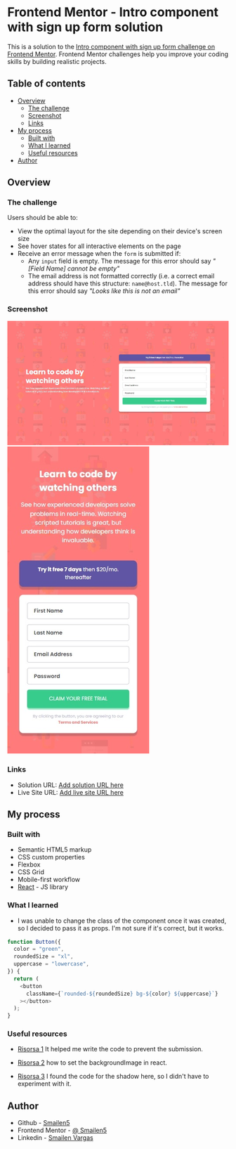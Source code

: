 # Frontend Mentor - Intro component with sign up form solution

This is a solution to the [Intro component with sign up form challenge on Frontend Mentor](https://www.frontendmentor.io/challenges/intro-component-with-signup-form-5cf91bd49edda32581d28fd1). Frontend Mentor challenges help you improve your coding skills by building realistic projects.

## Table of contents

- [Overview](#overview)
  - [The challenge](#the-challenge)
  - [Screenshot](#screenshot)
  - [Links](#links)
- [My process](#my-process)
  - [Built with](#built-with)
  - [What I learned](#what-i-learned)
  - [Useful resources](#useful-resources)
- [Author](#author)

## Overview

### The challenge

Users should be able to:

- View the optimal layout for the site depending on their device's screen size
- See hover states for all interactive elements on the page
- Receive an error message when the `form` is submitted if:
  - Any `input` field is empty. The message for this error should say _"[Field Name] cannot be empty"_
  - The email address is not formatted correctly (i.e. a correct email address should have this structure: `name@host.tld`). The message for this error should say _"Looks like this is not an email"_

### Screenshot

![desktop](../screen%20capture/component-with-signup-form-desktop.jpeg)
![mobile](../screen%20capture/component-with-signup-form-mobile.jpeg)

### Links

- Solution URL: [Add solution URL here](https://github.com/Smailen5/Frontend-Mentor-Challenge/tree/main/component-with-signup-form)
- Live Site URL: [Add live site URL here](https://component-with-sigup-form.netlify.app/)

## My process

### Built with

- Semantic HTML5 markup
- CSS custom properties
- Flexbox
- CSS Grid
- Mobile-first workflow
- [React](https://reactjs.org/) - JS library

### What I learned

- I was unable to change the class of the component once it was created, so I decided to pass it as props. I'm not sure if it's correct, but it works.

```js
function Button({
  color = "green",
  roundedSize = "xl",
  uppercase = "lowercase",
}) {
  return (
    <button
      className={`rounded-${roundedSize} bg-${color} ${uppercase}`}
    ></button>
  );
}
```

### Useful resources

- [Risorsa 1](https://legacy.reactjs.org/docs/handling-events.html) It helped me write the code to prevent the submission.

- [Risorsa 2](https://www.freecodecamp.org/italian/news/come-impostare-una-immagine-di-background-in-react-usando-il-css-in-linea/) how to set the backgroundImage in react.

- [Risorsa 3](https://manuarora.in/boxshadows) I found the code for the shadow here, so I didn't have to experiment with it.

## Author

- Github - [Smailen5](https://github.com/Smailen5)
- Frontend Mentor - [@ Smailen5](https://www.frontendmentor.io/profile/Smailen5)
- Linkedin - [Smailen Vargas](https://www.linkedin.com/in/smailen-vargas/)
